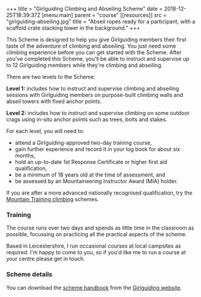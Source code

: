 +++
title = "Girlguiding Climbing and Abseiling Scheme"
date = 2018-12-25T18:39:37Z
[menu.main]
  parent = "course"
[[resources]]
  src = "girlguiding-abseiling.jpg"
  title = "Abseil ropes ready for a participant, with a scaffold crate stacking tower in the background."
+++

This Scheme is designed to help you give Girlguiding members their first taste of the adventure of climbing and abseiling. You just need some climbing experience before you can get started with the Scheme.  After you've completed this Scheme, you'll be able to instruct and supervise up to 12 Girlguiding members while they're climbing and abseiling.

There are two levels to the Scheme:

**Level 1:** includes how to instruct and supervise climbing and abseiling sessions with Girlguiding members on purpose-built climbing walls and abseil towers with fixed anchor points.

**Level 2:** includes how to instruct and supervise climbing on some outdoor crags using in-situ anchor points such as trees, bolts and stakes.

For each level, you will need to:

* attend a Girlguiding-approved two-day training course,
* gain further experience and record it in your log book for about six months,
* hold an up-to-date 1st Response Certificate or higher first aid qualification,
* be a minimum of 18 years old at the time of assessment, and
* be assessed by an Mountaineering Instructor Award (MIA) holder.

If you are after a more advanced nationally recognised qualification, try the [Mountain Training climbing][mountain-training-climbing] schemes.

### Training

The course runs over two days and spends as little time in the classroom as possible, focussing on practicing all the practical aspects of the scheme.

Based in Leicestershire, I run occasional courses at local campsites as required.  I'm happy to come to you, so if you'd like me to run a course at your centre please get in touch.

### Scheme details

You can download the [scheme handbook][girlguiding-scheme-download] from the [Girlguiding website][girlguiding-scheme].

[mountain-training-climbing]: https://www.mountain-training.org/climbing
[girlguiding-scheme]: https://www.girlguiding.org.uk/making-guiding-happen/learning-and-development/leading-outdoor-adventures/climbing-and-abseiling-scheme/
[girlguiding-scheme-download]: https://www.girlguiding.org.uk/link/672f1908909540fbb3a4e6b5a2a09946.aspx